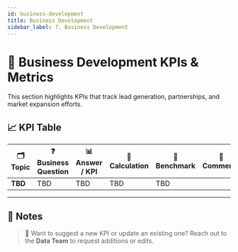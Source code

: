 ```yaml
---
id: business-development
title: Business Development
sidebar_label: 7. Business Development
---
```


# 💼 Business Development KPIs & Metrics

This section highlights KPIs that track lead generation, partnerships, and market expansion efforts.

## 📈 KPI Table

| 🗂️ Topic    | ❓ Business Question                       | 📊 Answer / KPI | 🧮 Calculation                   | 🎯 Benchmark | 💬 Comments |
| ----------- | ------------------------------------------ | --------------- | -------------------------------- | ------------ | ----------- |
| **TBD** | TBD | TBD      | TBD | TBD          |             |

---

## 📝 Notes


> 🔄 Want to suggest a new KPI or update an existing one? Reach out to the **Data Team** to request additions or edits.